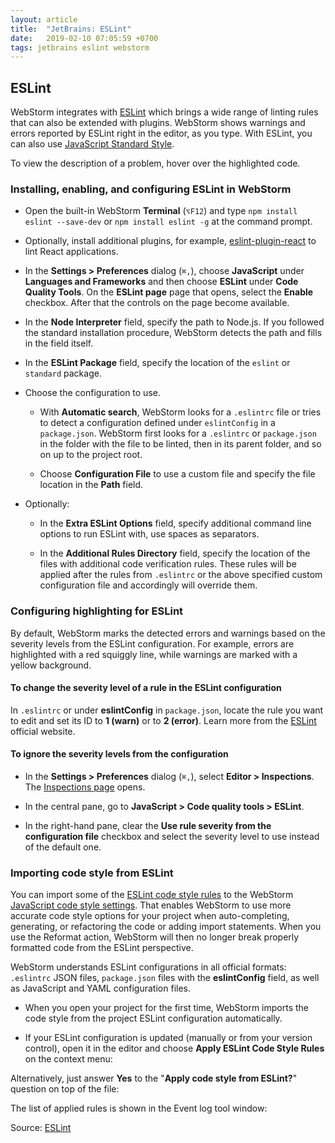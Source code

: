 ```yaml
---
layout: article
title:  "JetBrains: ESLint"
date:   2019-02-10 07:05:59 +0700
tags: jetbrains eslint webstorm
---
```


## ESLint

WebStorm integrates with [ESLint](http://eslint.org/) which brings a wide range of linting rules that can also be extended with plugins. WebStorm shows warnings and errors reported by ESLint right in the editor, as you type. With ESLint, you can also use [JavaScript Standard Style](https://standardjs.com/).

To view the description of a problem, hover over the highlighted code.

### Installing, enabling, and configuring ESLint in WebStorm

- Open the built-in WebStorm **Terminal** (`⌥F12`) and type `npm install eslint --save-dev` or `npm install eslint -g` at the command prompt.

- Optionally, install additional plugins, for example, [eslint-plugin-react](https://www.npmjs.com/package/eslint-plugin-react) to lint React applications.

- In the **Settings > Preferences** dialog (`⌘,`), choose **JavaScript** under **Languages and Frameworks** and then choose **ESLint** under **Code Quality Tools**. On the **ESLint page** page that opens, select the **Enable** checkbox. After that the controls on the page become available.

- In the **Node Interpreter** field, specify the path to Node.js. If you followed the standard installation procedure, WebStorm detects the path and fills in the field itself.

- In the **ESLint Package** field, specify the location of the `eslint` or `standard` package.

- Choose the configuration to use.
    - With **Automatic search**, WebStorm looks for a `.eslintrc` file or tries to detect a configuration defined under `eslintConfig` in a `package.json`. WebStorm first looks for a `.eslintrc` or `package.json` in the folder with the file to be linted, then in its parent folder, and so on up to the project root.

    - Choose **Configuration File** to use a custom file and specify the file location in the **Path** field.

- Optionally:

    - In the **Extra ESLint Options** field, specify additional command line options to run ESLint with, use spaces as separators.

    - In the **Additional Rules Directory** field, specify the location of the files with additional code verification rules. These rules will be applied after the rules from `.eslintrc` or the above specified custom configuration file and accordingly will override them.

### Configuring highlighting for ESLint

By default, WebStorm marks the detected errors and warnings based on the severity levels from the ESLint configuration. For example, errors are highlighted with a red squiggly line, while warnings are marked with a yellow background.

#### To change the severity level of a rule in the ESLint configuration

In `.eslintrc` or under **eslintConfig** in `package.json`, locate the rule you want to edit and set its ID to **1 (warn)** or to **2 (error)**. Learn more from the [ESLint](https://eslint.org/docs/user-guide/configuring#configuring-rules) official website.

#### To ignore the severity levels from the configuration

- In the **Settings > Preferences** dialog (`⌘,`), select **Editor > Inspections**. The [Inspections page](https://www.jetbrains.com/help/webstorm/inspection-settings.html) opens.

- In the central pane, go to **JavaScript > Code quality tools > ESLint**.

- In the right-hand pane, clear the **Use rule severity from the configuration file** checkbox and select the severity level to use instead of the default one.

### Importing code style from ESLint

You can import some of the [ESLint code style rules](http://eslint.org/docs/rules/) to the WebStorm [JavaScript code style settings](https://www.jetbrains.com/help/webstorm/settings-code-style-javascript.html). That enables WebStorm to use more accurate code style options for your project when auto-completing, generating, or refactoring the code or adding import statements. When you use the Reformat action, WebStorm will then no longer break properly formatted code from the ESLint perspective.

WebStorm understands ESLint configurations in all official formats: `.eslintrc` JSON files, `package.json` files with the **eslintConfig** field, as well as JavaScript and YAML configuration files.

- When you open your project for the first time, WebStorm imports the code style from the project ESLint configuration automatically.

- If your ESLint configuration is updated (manually or from your version control), open it in the editor and choose **Apply ESLint Code Style Rules** on the context menu:

Alternatively, just answer **Yes** to the "**Apply code style from ESLint?**" question on top of the file:

The list of applied rules is shown in the Event log tool window:

Source: [ESLint](https://www.jetbrains.com/help/webstorm/eslint.html)
